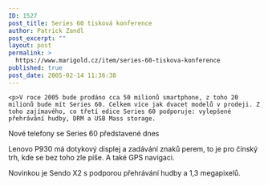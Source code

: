 ```yaml
---
ID: 1527
post_title: Series 60 tisková konference
author: Patrick Zandl
post_excerpt: ""
layout: post
permalink: >
  https://www.marigold.cz/item/series-60-tiskova-konference
published: true
post_date: 2005-02-14 11:36:38
---
```

	<p>V roce 2005 bude prodáno cca 50 milionů smartphone, z toho 20 milionů bude mít Series 60. Celkem více jak dvacet modelů v prodeji. Z toho zajímavého, co třetí edice Series 60 podporuje: vylepšené přehrávání hudby, DRM a USB Mass storage. 
Nové telefony se Series 60 představené dnes</p>
	<p>Lenovo P930 má dotykový displej a zadávání znaků perem, to je pro čínský trh, kde se bez toho zle píše. A také GPS navigaci.</p>
	<p>Novinkou je Sendo X2 s podporou přehrávání hudby a 1,3 megapixelů.
</p>